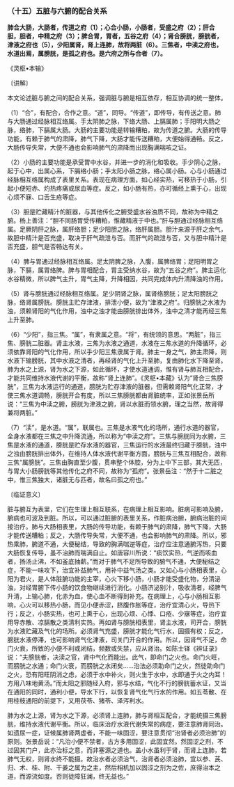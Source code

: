 ### （十五）五脏与六腑的配合关系

**肺合大肠，大肠者，传道之府（1）；心合小肠，小肠者，受盛之府（2）；肝合胆，胆者，中精之府（3）；脾合胃，胃者，五谷之府（4）；肾合膀胱，膀胱者，津液之府也（5），少阳属肾，肾上连肺，故将两脏（6）。三焦者，中渎之府也，水道出焉，属膀胱，是孤之府也。是六府之所与合者（7）。**

​《灵枢•本输》

〔讲解〕

本文论述脏与腑之间的配合关系，强调脏与腑是相互依存，相互协调的统一整体。

（1）“合”，有配合，合作之意。“道”，同导。“传道”，即传导，有传送之意。肺与大肠通过经脉相互络属。手太阴肺之脉，下络大肠、上膈属肺；手阳明大肠之脉，络肺，下膈属大肠。大肠的主要功能是转输糟粕，故为传道之腑。大肠的传导功能，有赖于肺气的肃降，肺气下降，大肠才能传送糟粕，大便始得通畅。反之，大肠传导失常，大便不通也会影响肺气的肃降而出现胸满喘咳之证。

（2）小肠的主要功能是承受胃中水谷，并进一步的消化和吸收。手少阴心之脉，起于心中，出属心系，下膈络小肠；手太阳小肠之脉，络心属小肠。心与小肠通过经脉相互络属构成了表里关系。表现在病理方面，如心经实热，可移热于小肠，引起小便短赤、灼热疼痛或尿血等症。反之，如小肠有热，亦可循经上熏于心，出现心烦不寐、口舌生疮等症。

（3）胆是贮藏精汁的脏器，与其他传化之腑受盛水谷浊质不同，故称为中精之腑。杨上善注：“胆不同肠胃受传糟粕，惟藏精液于中也。”肝与胆通过经脉相互络属。足厥阴肝之脉，属肝络胆；足少阳胆之脉，络肝属胆。胆汁来源于肝之余气，故胆中精汁是否充盛，取决于肝气疏泄与否。而肝气的疏泄与否，又与胆中精汁是否充盛，胆气是否畅达有关。

（4）脾与胃通过经脉相互络属。足太阴脾之脉，入腹，属脾络胃；足阳明胃之脉，下膈，属胃络脾。脾与胃相配合，胃主受纳水谷，故为“五谷之府”。脾主运化水谷精微，所以脾气主升，胃气主降，升降相因，共同完成体内升清降浊的作用。

（5）肾与膀胱通过经脉相互络属。足少阴肾之脉，属肾络膀胱；足太阳膀胱之脉，络肾属膀胱。膀胱主贮存津液，排泄小便，故为“津液之府”。归膀胱之水液为浊，须赖肾阳的气化作用，浊中之浊才能由膀胱排出体外，浊中之清才能再经三焦上升至肺。

（6）“少阳”，指三焦。“属”，有隶属之意。“将”，有统领的意思。“两脏”，指三焦、膀胱二脏器。肾主水液，三焦为水液之通道，水液在三焦水道的升降循环，必须依靠肾阳的气化作用，所以手少阳三焦隶属于肾。肺主一身之气，肺主肃降，则水液下输膀胱，其中水液之清者，再经肾的气化上升至肺，复由肺化水下降至肾。肺为水之上源，肾为水之下源，如此循环，才使水道通调，惟有肾与肺互相配合，才能共同维持水液代谢的平衡，故称“肾上连肺”。《灵枢•本藏》认为“肾合三焦膀胱”，三焦为水液运行的通道，膀胱为贮存津液的脏器，但需赖肾阳气化正常，才使三焦水道调畅，膀胱开合有度，所以三焦膀胱都由肾脏统率，正如张景岳所说：“三焦为中渎之腑，膀胱为津液之腑，肾以水脏而领水腑，理之当然，故肾得兼将两脏。”

（7）“渎”，是水道。“属”，联属也。三焦是水液气化的场所，通行水道的器官，全身水液都在三焦之中升降流通，所以称为“中渎之府”。三焦与膀胱同为水腑，三焦是水液的通道，膀胱是贮存水液的器官，三焦运行的水液最终归藏于膀胱，浊中之浊由膀胱排出体外，在维持人体水液代谢平衡方面，膀胱与三焦互相配合，故称三焦“属膀胱”。三焦由胸直至少腹，贯串整个体腔，分为上中下三部，其大无匹，与胃大小肠膀胱等其他传化之府不同，故称为“孤府”。张景岳注：“然于十二脏之中，惟三焦独大，诸脏无与匹者，故名曰孤之府也。”

〔临证意义〕

脏与腑互为表里，它们在生理上相互联系，在病理上相互影响。脏病可影响及腑，腑病也可波及到脏。所以，可以通过脏腑的表里关系，作脏病治腑，腑病治脏的间接治疗。肺与大肠相表里，大肠的传导功能，有赖于肺气的肃降，肺气下降，大肠才能传送糟粕；反之，大肠传导失常，大便不通，也会影响肺气的肃降。所以，邪热乘肺，腑道不通，大便秘结，导致的胸满喘逆等症，治疗应注意通腑泻热，只要大肠恢复传导，虽不治肺而喘满自止。如唐容川所说：“痰饮实热，气逆而咳血者，扬汤止沸，不如釜底抽薪。”而对于肺气不足所导致的腑气不通，大便秘结之症，不能一味攻下，治宜补益肺气，用补中益气汤之类。又如心与小肠相表里，心阳为君火，是人体脏腑功能的主宰，心火下移小肠，小肠才能受盛化物，分清泌浊，对经胃腑下传小肠的饮食物继续进行消化。小肠济泌别汁，吸收清者，经脾气升清，上输心肺，化赤为血，使心血不断得到补充。在病理上，心与小肠相互影响，心火可以移热小肠，而见小便赤涩，脐腹作胀等症，治疗宜清心火，导热下行；反之，小肠实热，也可上熏于心，出现心烦、心悸、口疮、少寐等症，治疗宜用导赤散、凉膈散之类清利实热。再如肾与膀胱相表里，肾主水液，司开合，膀胱为水液贮藏及气化的场所。必须肾气充盛，膀胱才能化气行水，固摄有权；反之，膀胱水液停滞，也可影响肾气化津液，司关门开合的作用。所以，因肾气不足，命门火衰，所致的小便不利或闭结，频数或失禁，应从肾治。如陈士铎《辨证录》说：“夫膀胱者，决渎之官，肾中气化而能出。此气，即命门之火也。命门火旺，而膀胱之水通；命门火衰，而膀胱之水闭矣……治法必须助命门之火，然徒助命门之火，恐有阳旺阴消之虑，必须于水中补火，则火生于水中，水即通于火之内耳！方用八味地黄汤。”而太阳之邪随经入府，邪与水结，气化不行的膀胱蓄水证，又当在通阳的同时，通利小便，导水下行，以恢复肾气化气行水的作用。如五苓散、在用桂枝通阳的前提下，又用茯苓、猪苓、泽泻利水。

肺为水之上源，肾为水之下源，必须肾上连肺，肺与肾相互配合，才能统摄三焦膀胱，维持水液代谢平衡。所以，临床治疗水液代谢失常的病症，要注意肺肾同治。如遗尿一症，证候属肺肾两虚者，不能一味固涩，要注意贯彻“治肾者必须治肺”的原则。张景岳说：“凡治小便不禁者，古方多用固涩，此固宜然。然固涩之剂，不过固其门户，此亦治标之意，而非塞源之道也。盖小水虽利于肾，而肾上连肺，若肺气无权，则肾水终不能摄。故治水者必须治气，治肾者必须治肺，宜以参、芪、归、术、桂、附、干姜之属为之主，然后相机加以固涩之剂为之佐，庶得治本之道，而源流如度。否则徒障狂澜，终无益也。”

